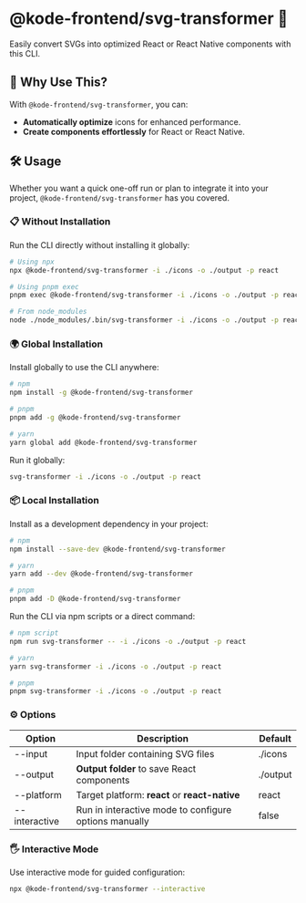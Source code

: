 # @kode-frontend/svg-transformer 🚀

Easily convert SVGs into optimized React or React Native components with this CLI.

## 🌟 Why Use This?

With `@kode-frontend/svg-transformer`, you can:

- **Automatically optimize** icons for enhanced performance.
- **Create components effortlessly** for React or React Native.

## 🛠 Usage

Whether you want a quick one-off run or plan to integrate it into your project, `@kode-frontend/svg-transformer` has you covered.

### 📋 Without Installation

Run the CLI directly without installing it globally:

```bash
# Using npx
npx @kode-frontend/svg-transformer -i ./icons -o ./output -p react

# Using pnpm exec
pnpm exec @kode-frontend/svg-transformer -i ./icons -o ./output -p react

# From node_modules
node ./node_modules/.bin/svg-transformer -i ./icons -o ./output -p react
```

### 🌍 Global Installation

Install globally to use the CLI anywhere:

```bash
# npm
npm install -g @kode-frontend/svg-transformer

# pnpm
pnpm add -g @kode-frontend/svg-transformer

# yarn
yarn global add @kode-frontend/svg-transformer
```

Run it globally:

```bash
svg-transformer -i ./icons -o ./output -p react
```

### 📦 Local Installation

Install as a development dependency in your project:

```bash
# npm
npm install --save-dev @kode-frontend/svg-transformer

# yarn
yarn add --dev @kode-frontend/svg-transformer

# pnpm
pnpm add -D @kode-frontend/svg-transformer
```

Run the CLI via npm scripts or a direct command:

```bash
# npm script
npm run svg-transformer -- -i ./icons -o ./output -p react

# yarn
yarn svg-transformer -i ./icons -o ./output -p react

# pnpm
pnpm svg-transformer -i ./icons -o ./output -p react
```

### ⚙️ Options

| Option        | Description                                           | Default  |
| ------------- | ----------------------------------------------------- | -------- |
| --input       | Input folder containing SVG files                     | ./icons  |
| --output      | **Output folder** to save React components            | ./output |
| --platform    | Target platform: **react** or **react-native**        | react    |
| --interactive | Run in interactive mode to configure options manually | false    |

### 🖐 Interactive Mode

Use interactive mode for guided configuration:

```bash
npx @kode-frontend/svg-transformer --interactive
```

